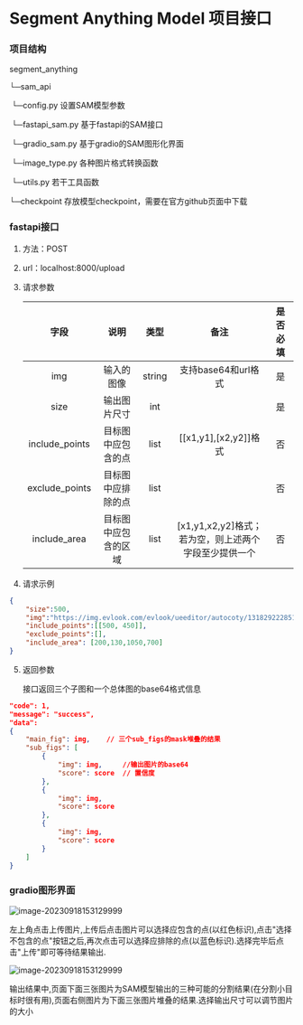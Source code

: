# Segment Anything Model 项目接口

### 项目结构

segment_anything

└─sam_api

​	└─config.py	设置SAM模型参数

​	└─fastapi_sam.py	基于fastapi的SAM接口

​	└─gradio_sam.py	基于gradio的SAM图形化界面

​	└─image_type.py	各种图片格式转换函数

​	└─utils.py		若干工具函数

└─checkpoint		存放模型checkpoint，需要在官方github页面中下载

### fastapi接口		

1. 方法：POST

2. url：localhost:8000/upload

3. 请求参数

    |      字段      |         说明         |  类型  |                            备注                             | 是否必填 |
    | :------------: | :------------------: | :----: | :---------------------------------------------------------: | :------: |
    |      img       |      输入的图像      | string |                     支持base64和url格式                     |    是    |
    |      size      |     输出图片尺寸     |  int   |                                                             |    是    |
    | include_points |  目标图中应包含的点  |  list  |                    [[x1,y1],[x2,y2]]格式                    |    否    |
    | exclude_points |  目标图中应排除的点  |  list  |                                                             |    否    |
    |  include_area  | 目标图中应包含的区域 |  list  | [x1,y1,x2,y2]格式；<br />若为空，则上述两个字段至少提供一个 |    否    |

4. 请求示例

```json
{
    "size":500,
    "img":"https://img.evlook.com/evlook/ueeditor/autocoty/131829222851861715.jpg",
    "include_points":[[500, 450]],
    "exclude_points":[],
    "include_area": [200,130,1050,700]
}
```

5. 返回参数

    接口返回三个子图和一个总体图的base64格式信息

```json
"code": 1,
"message": "success",
"data":
{
    "main_fig": img,	// 三个sub_figs的mask堆叠的结果
    "sub_figs": [
        {
            "img": img,		//输出图片的base64
            "score": score	// 置信度
        },
        {
            "img": img,	
            "score": score
        },
        {
            "img": img,	
            "score": score
        }
	]
}
```
### gradio图形界面

![image-20230918153129999](imgs/image-20230918153129999.png)

左上角点击上传图片,上传后点击图片可以选择应包含的点(以红色标识),点击"选择不包含的点"按钮之后,再次点击可以选择应排除的点(以蓝色标识).选择完毕后点击"上传"即可等待结果输出.

![image-20230918153129999](imgs/Snipaste_2023-09-18_15-53-00.png)

输出结果中,页面下面三张图片为SAM模型输出的三种可能的分割结果(在分割小目标时很有用),页面右侧图片为下面三张图片堆叠的结果.选择输出尺寸可以调节图片的大小
